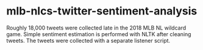 # mlb-nlcs-twitter-sentiment-analysis
Roughly 18,000 tweets were collected late in the 2018 MLB NL wildcard game. Simple sentiment estimation is performed with NLTK after cleaning tweets. The tweets were collected with a separate listener script.
